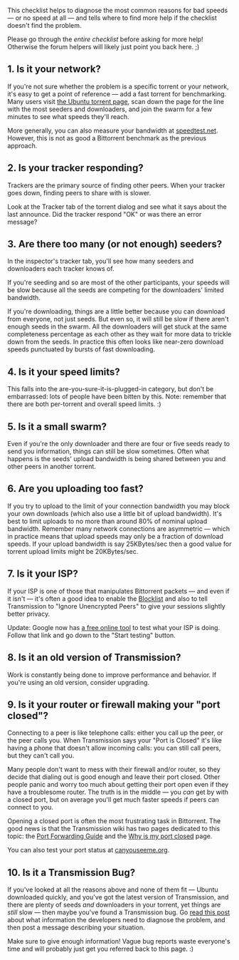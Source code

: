 This checklist helps to diagnose the most common reasons for bad speeds &mdash; or no speed at all &mdash; and tells where to find more help if the checklist doesn't find the problem.

Please go through the _entire checklist_ before asking for more help! Otherwise the forum helpers will likely just point you back here. ;)

## 1. Is it your network?

If you're not sure whether the problem is a specific torrent or your network, it's easy to get a point of reference &mdash; add a fast torrent for benchmarking. Many users visit [the Ubuntu torrent page](http://torrent.ubuntu.com:6969/), scan down the page for the line with the most seeders and downloaders, and join the swarm for a few minutes to see what speeds they'll reach.

More generally, you can also measure your bandwidth at [speedtest.net](http://www.speedtest.net/). However, this is not as good a Bittorrent benchmark as the previous approach.

## 2. Is your tracker responding?

Trackers are the primary source of finding other peers. When your tracker goes down, finding peers to share with is slower.

Look at the Tracker tab of the torrent dialog and see what it says about the last announce. Did the tracker respond "OK" or was there an error message?

## 3. Are there too many (or not enough) seeders?

In the inspector's tracker tab, you'll see how many seeders and downloaders each tracker knows of.

If you're seeding and so are most of the other participants, your speeds will be slow because all the seeds are competing for the downloaders' limited bandwidth.

If you're downloading, things are a little better because you can download from everyone, not just seeds.  But even so, it will still be slow if there aren't enough seeds in the swarm. All the downloaders will get stuck at the same completeness percentage as each other as they wait for more data to trickle down from the seeds. In practice this often looks like near-zero download speeds punctuated by bursts of fast downloading.

## 4. Is it your speed limits?

This falls into the are-you-sure-it-is-plugged-in category, but don't be embarrassed: lots of people have been bitten by this. Note: remember that there are both per-torrent and overall speed limits. :)

## 5. Is it a small swarm?

Even if you're the only downloader and there are four or five seeds ready to send you information, things can still be slow sometimes. Often what happens is the seeds' upload bandwidth is being shared between you and other peers in another torrent.

## 6. Are you uploading too fast?

If you try to upload to the limit of your connection bandwidth you may block your own downloads (which also use a little bit of upload bandwidth). It's best to limit uploads to no more than around 80% of nominal upload bandwidth. Remember many network connections are asymmetric &mdash; which in practice means that upload speeds may only be a fraction of download speeds. If your upload bandwidth is say 25KBytes/sec then a good value for torrent upload limits might be 20KBytes/sec.

## 7. Is it your ISP?

If your ISP is one of those that manipulates Bittorrent packets &mdash; and even if it isn't &mdash; it's often a good idea to enable the [Blocklist](./Blocklist.md) and also to tell Transmission to "Ignore Unencrypted Peers" to give your sessions slightly better privacy.

Update: Google now has [a free online tool](http://broadband.mpi-sws.org/transparency/bttest.php) to test what your ISP is doing. Follow that link and go down to the "Start testing" button.

## 8. Is it an old version of Transmission?

Work is constantly being done to improve performance and behavior. If you're using an old version, consider upgrading.

## 9. Is it your router or firewall making your "port closed"?

Connecting to a peer is like telephone calls: either you call up the peer, or the peer calls you. When Transmission says your "Port is Closed" it's like having a phone that doesn't allow incoming calls: you can still call peers, but they can't call you.

Many people don't want to mess with their firewall and/or router, so they decide that dialing out is good enough and leave their port closed. Other people panic and worry too much about getting their port open even if they have a troublesome router. The truth is in the middle &mdash; you _can_ get by with a closed port, but on average you'll get much faster speeds if peers can connect to you.

Opening a closed port is often the most frustrating task in Bittorrent. The good news is that the Transmission wiki has two pages dedicated to this topic: the [Port Forwarding Guide](Port-Forwarding-Guide.md) and the [Why is my port closed](Why-is-my-port-closed.md) page.

You can also test your port status  at [canyouseeme.org](http://www.canyouseeme.org/).

## 10. Is it a Transmission Bug?

If you've looked at all the reasons above and none of them fit &mdash; Ubuntu downloaded quickly, and you've got the latest version of Transmission, and there are plenty of seeds _and_ downloaders in your torrent, yet things are _still_ slow &mdash; then maybe you've found a Transmission bug. Go [read this post](http://forum.transmissionbt.com/viewtopic.php?f=1&t=3274) about what information the developers need to diagnose the problem, and then post a message describing your situation.

Make sure to give enough information! Vague bug reports waste everyone's time and will probably just get you referred back to this page. :)
